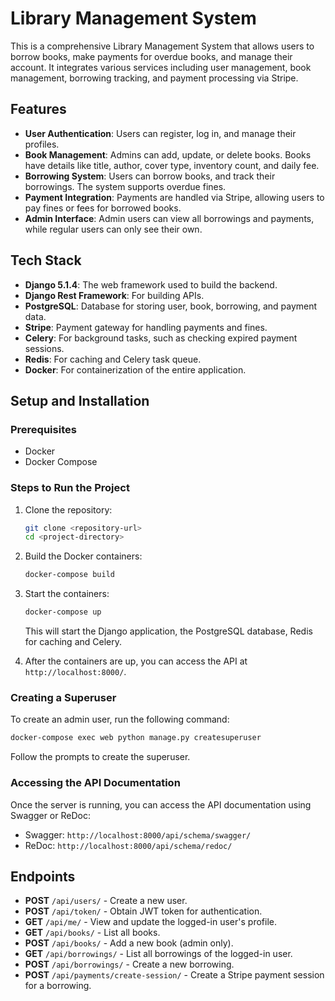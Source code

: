
# Library Management System

This is a comprehensive Library Management System that allows users to borrow books, make payments for overdue books, and manage their account. It integrates various services including user management, book management, borrowing tracking, and payment processing via Stripe.

## Features

- **User Authentication**: Users can register, log in, and manage their profiles.
- **Book Management**: Admins can add, update, or delete books. Books have details like title, author, cover type, inventory count, and daily fee.
- **Borrowing System**: Users can borrow books, and track their borrowings. The system supports overdue fines.
- **Payment Integration**: Payments are handled via Stripe, allowing users to pay fines or fees for borrowed books.
- **Admin Interface**: Admin users can view all borrowings and payments, while regular users can only see their own.

## Tech Stack

- **Django 5.1.4**: The web framework used to build the backend.
- **Django Rest Framework**: For building APIs.
- **PostgreSQL**: Database for storing user, book, borrowing, and payment data.
- **Stripe**: Payment gateway for handling payments and fines.
- **Celery**: For background tasks, such as checking expired payment sessions.
- **Redis**: For caching and Celery task queue.
- **Docker**: For containerization of the entire application.

## Setup and Installation

### Prerequisites

- Docker
- Docker Compose

### Steps to Run the Project

1. Clone the repository:
   ```bash
   git clone <repository-url>
   cd <project-directory>
   ```

2. Build the Docker containers:
   ```bash
   docker-compose build
   ```

3. Start the containers:
   ```bash
   docker-compose up
   ```

   This will start the Django application, the PostgreSQL database, Redis for caching and Celery.

4. After the containers are up, you can access the API at `http://localhost:8000/`.

### Creating a Superuser

To create an admin user, run the following command:

```bash
docker-compose exec web python manage.py createsuperuser
```

Follow the prompts to create the superuser.

### Accessing the API Documentation

Once the server is running, you can access the API documentation using Swagger or ReDoc:

- Swagger: `http://localhost:8000/api/schema/swagger/`
- ReDoc: `http://localhost:8000/api/schema/redoc/`

## Endpoints

- **POST** `/api/users/` - Create a new user.
- **POST** `/api/token/` - Obtain JWT token for authentication.
- **GET** `/api/me/` - View and update the logged-in user's profile.
- **GET** `/api/books/` - List all books.
- **POST** `/api/books/` - Add a new book (admin only).
- **GET** `/api/borrowings/` - List all borrowings of the logged-in user.
- **POST** `/api/borrowings/` - Create a new borrowing.
- **POST** `/api/payments/create-session/` - Create a Stripe payment session for a borrowing.
